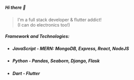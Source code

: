##### Hi there 👋
> I'm a full stack developer & flutter addict!  
> (I can do electronics too!)

##### Framework and Technologies:
* ##### JavaScript       - MERN: MongoDB, Express, React, NodeJS
* ##### Python           - Pandas, Seaborn, Django, Flask
* ##### Dart             - Flutter

<!--
**asmyio/asmyio** is a ✨ _special_ ✨ repository because its `README.md` (this file) appears on your GitHub profile.

Here are some ideas to get you started:

- 🔭 I’m currently working on ...
- 🌱 I’m currently learning ...
- 👯 I’m looking to collaborate on ...
- 🤔 I’m looking for help with ...
- 💬 Ask me about ...
- 📫 How to reach me: ...
- 😄 Pronouns: ...
- ⚡ Fun fact: ...
-->
